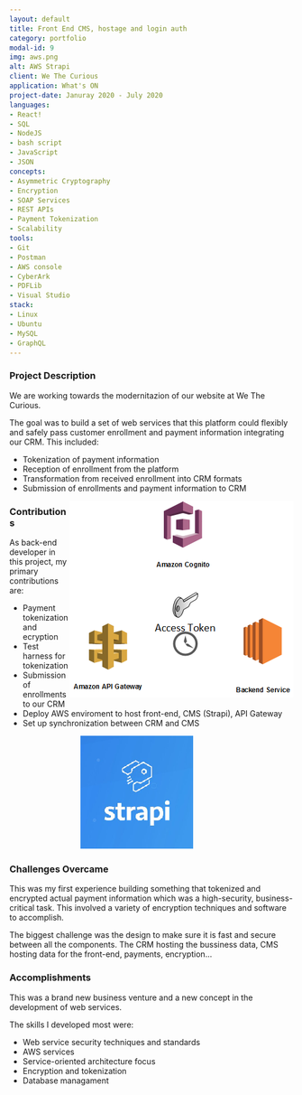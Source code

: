```yaml
---
layout: default
title: Front End CMS, hostage and login auth
category: portfolio
modal-id: 9
img: aws.png
alt: AWS Strapi
client: We The Curious
application: What's ON
project-date: Januray 2020 - July 2020
languages:
- React!
- SQL
- NodeJS
- bash script
- JavaScript
- JSON
concepts:
- Asymmetric Cryptography
- Encryption
- SOAP Services
- REST APIs
- Payment Tokenization
- Scalability
tools:
- Git
- Postman
- AWS console
- CyberArk
- PDFLib
- Visual Studio
stack:
- Linux
- Ubuntu
- MySQL
- GraphQL
---
```


### Project Description

We are working towards the modernitazion of our website at We The Curious.

The goal was to build a set of web services that this platform could flexibly and safely pass customer enrollment and payment information integrating our CRM. This included:

* Tokenization of payment information
* Reception of enrollment from the platform
* Transformation from received enrollment into CRM formats
* Submission of enrollments and payment information to CRM 


<div style="float: right">
    <img src = "/img/portfolio/cognito.png" position = "relative"  left = "50%" >
</div>



### Contributions

As back-end developer in this project, my primary contributions are:

* Payment tokenization and ecryption
* Test harness for tokenization
* Submission of enrollments to our CRM
* Deploy AWS enviroment to host front-end, CMS (Strapi), API Gateway
* Set up synchronization between CRM and CMS

<div style="display: block;  margin-left: auto;
  margin-right: auto;
  width: 50%;">
    <img src = "/img/portfolio/strapi.png">
</div>

### Challenges Overcame

This was my first experience building something that tokenized and encrypted actual payment information which was a high-security, business-critical task. This involved a variety of encryption techniques and software to accomplish.

The biggest challenge was the design to make sure it is fast and secure between all the components. The CRM hosting the bussiness data, CMS hosting data for the front-end, payments, encryption...

### Accomplishments

This was a brand new business venture and a new concept in the development of web services.

The skills I developed most were:

* Web service security techniques and standards
* AWS services
* Service-oriented architecture focus
* Encryption and tokenization
* Database managament